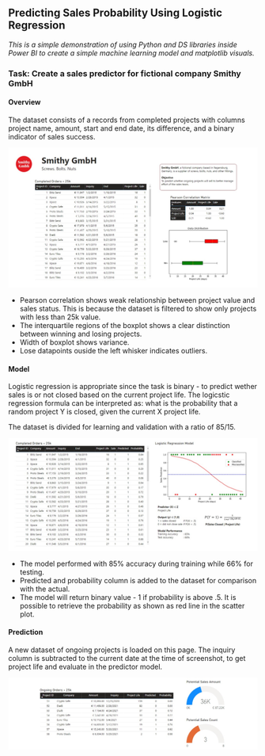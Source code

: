 ## Predicting Sales Probability Using Logistic Regression

*This is a simple demonstration of using Python and DS libraries inside Power BI to create a simple machine learning model and matplotlib visuals.*

### Task: Create a sales predictor for fictional company Smithy GmbH

#### Overview

The dataset consists of a records from completed projects with columns project name, amount, start and end date, its difference, and a binary indicator of sales success. 

<img src="images/smithy_1.jpg?raw=true"/>

* Pearson correlation shows weak relationship between project value and sales status. This is because the dataset is filtered to show only projects with less than 25k value.
* The interquartile regions of the boxplot shows a clear distinction between winning and losing projects.
* Width of boxplot shows variance.
* Lose datapoints ouside the left whisker indicates outliers.

#### Model

Logistic regression is appropriate since the task is binary - to predict wether sales is or not closed based on the current project life. The logicstic regression formula can be interpreted as: what is the probability that a random project Y is closed, given the current X project life.

The dataset is divided for learning and validation with a ratio of 85/15.

<img src="images/smithy_2.jpg?raw=true"/>

* The model performed with 85% accuracy during training while 66% for testing.
* Predicted and probability column is added to the dataset for comparison with the actual.
* The model will return binary value - 1 if probability is above .5. It is possible to retrieve the probability as shown as red line in the scatter plot.

#### Prediction

A new dataset of ongoing projects is loaded on this page. The inquiry column is subtracted to the current date at the time of screenshot, to get project life and evaluate in the predictor model. 

<img src="images/smithy_3.jpg?raw=true"/>
